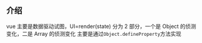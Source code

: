 ## 介绍

vue 主要是数据驱动试图，UI=render(state)
分为 2 部分，一个是 Object 的侦测变化，二是 Array 的侦测变化
主要是通过`Object.defineProperty`方法实现
